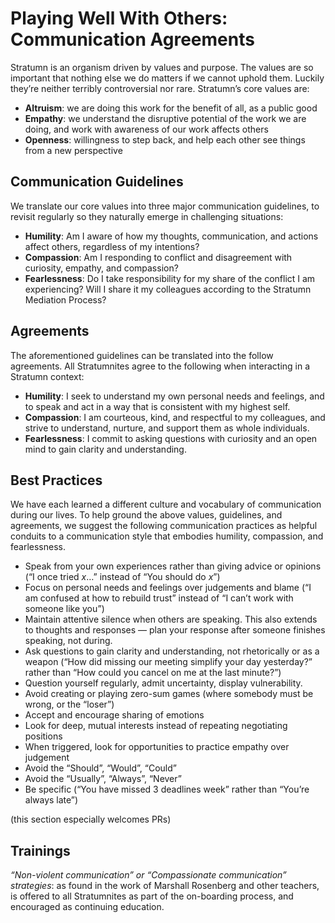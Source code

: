 # Playing Well With Others: Communication Agreements
Stratumn is an organism driven by values and purpose. The values are so important that nothing else we do matters if we cannot uphold them. Luckily they’re neither terribly controversial nor rare. Stratumn’s core values are:


  - **Altruism**: we are doing this work for the benefit of all, as a public good
  - **Empathy**: we understand the disruptive potential of the work we are doing, and work with awareness of our work affects others
  - **Openness**: willingness to step back, and help each other see things from a new perspective


## Communication Guidelines

We translate our core values into three major communication guidelines, to revisit regularly so they naturally emerge in challenging situations:

- **Humility**: Am I aware of how my thoughts, communication, and actions affect others, regardless of my intentions?
- **Compassion**: Am I responding to conflict and disagreement with curiosity, empathy, and compassion?
- **Fearlessness**:  Do I take responsibility for my share of the conflict I am experiencing? Will I share it my colleagues according to the Stratumn Mediation Process?


## Agreements

The aforementioned guidelines can be translated into the follow agreements. All Stratumnites agree to the following when interacting in a Stratumn context: 


- **Humility**: I seek to understand my own personal needs and feelings, and to speak and act in a way that is consistent with my highest self.
- **Compassion**: I am courteous, kind, and respectful to my colleagues, and strive to understand, nurture, and support them as whole individuals.
- **Fearlessness**: I commit to asking questions with curiosity and an open mind to gain clarity and understanding.


## Best Practices

We have each learned a different culture and vocabulary of communication during our lives. To help ground the above values, guidelines, and agreements, we suggest the following communication practices as helpful conduits to a communication style that embodies humility, compassion, and fearlessness.


- Speak from your own experiences rather than giving advice or opinions (“I once tried *x*…” instead of “You should do *x*”)
- Focus on personal needs and feelings over judgements and blame (“I am confused at how to rebuild trust” instead of “I can’t work with someone like you”)
- Maintain attentive silence when others are speaking. This also extends to thoughts and responses — plan your response after someone finishes speaking, not during.
- Ask questions to gain clarity and understanding, not rhetorically or as a weapon (“How did missing our meeting simplify your day yesterday?” rather than “How could you cancel on me at the last minute?”)
- Question yourself regularly, admit uncertainty, display vulnerability.
- Avoid creating or playing zero-sum games (where somebody must be wrong, or the “loser”)
- Accept and encourage sharing of emotions
- Look for deep, mutual interests instead of repeating negotiating positions
- When triggered, look for opportunities to practice empathy over judgement
- Avoid the “Should”, “Would”, “Could”
- Avoid the “Usually”, “Always”, “Never”
- Be specific (“You have missed 3 deadlines week” rather than “You’re always late”)

(this section especially welcomes PRs)

## Trainings

*“Non-violent communication” or “Compassionate communication” strategies*: as found in the work of Marshall Rosenberg and other teachers, is offered to all Stratumnites as part of the on-boarding process, and encouraged as continuing education.

